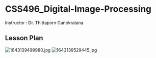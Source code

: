 # CSS496_Digital-Image-Processing
Instructor : Dr. Thittaporn Ganokratana

## Lesson Plan
![1643139499980.jpg](https://imgz.io/images/2022/01/26/1643139499980.jpg)
![1643139529445.jpg](https://imgz.io/images/2022/01/26/1643139529445.jpg)
